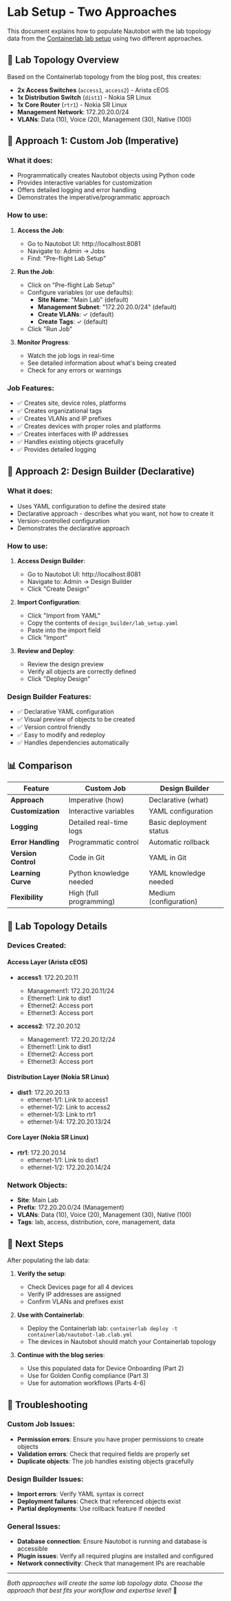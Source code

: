 # Lab Setup - Two Approaches

This document explains how to populate Nautobot with the lab topology data from the [Containerlab lab setup](https://netdevops.it/blog/building-a-reusable-network-automation-lab-with-containerlab/) using two different approaches.

## 🎯 **Lab Topology Overview**

Based on the Containerlab topology from the blog post, this creates:

- **2x Access Switches** (`access1`, `access2`) - Arista cEOS
- **1x Distribution Switch** (`dist1`) - Nokia SR Linux  
- **1x Core Router** (`rtr1`) - Nokia SR Linux
- **Management Network**: 172.20.20.0/24
- **VLANs**: Data (10), Voice (20), Management (30), Native (100)

## 🚀 **Approach 1: Custom Job (Imperative)**

### **What it does:**
- Programmatically creates Nautobot objects using Python code
- Provides interactive variables for customization
- Offers detailed logging and error handling
- Demonstrates the imperative/programmatic approach

### **How to use:**

1. **Access the Job**:
   - Go to Nautobot UI: http://localhost:8081
   - Navigate to: Admin → Jobs
   - Find: "Pre-flight Lab Setup"

2. **Run the Job**:
   - Click on "Pre-flight Lab Setup"
   - Configure variables (or use defaults):
     - **Site Name**: "Main Lab" (default)
     - **Management Subnet**: "172.20.20.0/24" (default)
     - **Create VLANs**: ✓ (default)
     - **Create Tags**: ✓ (default)
   - Click "Run Job"

3. **Monitor Progress**:
   - Watch the job logs in real-time
   - See detailed information about what's being created
   - Check for any errors or warnings

### **Job Features:**
- ✅ Creates site, device roles, platforms
- ✅ Creates organizational tags
- ✅ Creates VLANs and IP prefixes
- ✅ Creates devices with proper roles and platforms
- ✅ Creates interfaces with IP addresses
- ✅ Handles existing objects gracefully
- ✅ Provides detailed logging

## 🎨 **Approach 2: Design Builder (Declarative)**

### **What it does:**
- Uses YAML configuration to define the desired state
- Declarative approach - describes what you want, not how to create it
- Version-controlled configuration
- Demonstrates the declarative approach

### **How to use:**

1. **Access Design Builder**:
   - Go to Nautobot UI: http://localhost:8081
   - Navigate to: Admin → Design Builder
   - Click "Create Design"

2. **Import Configuration**:
   - Click "Import from YAML"
   - Copy the contents of `design_builder/lab_setup.yaml`
   - Paste into the import field
   - Click "Import"

3. **Review and Deploy**:
   - Review the design preview
   - Verify all objects are correctly defined
   - Click "Deploy Design"

### **Design Builder Features:**
- ✅ Declarative YAML configuration
- ✅ Visual preview of objects to be created
- ✅ Version control friendly
- ✅ Easy to modify and redeploy
- ✅ Handles dependencies automatically

## 📊 **Comparison**

| Feature | Custom Job | Design Builder |
|---------|------------|----------------|
| **Approach** | Imperative (how) | Declarative (what) |
| **Customization** | Interactive variables | YAML configuration |
| **Logging** | Detailed real-time logs | Basic deployment status |
| **Error Handling** | Programmatic control | Automatic rollback |
| **Version Control** | Code in Git | YAML in Git |
| **Learning Curve** | Python knowledge needed | YAML knowledge needed |
| **Flexibility** | High (full programming) | Medium (configuration) |

## 🔧 **Lab Topology Details**

### **Devices Created:**

#### **Access Layer (Arista cEOS)**
- **access1**: 172.20.20.11
  - Management1: 172.20.20.11/24
  - Ethernet1: Link to dist1
  - Ethernet2: Access port
  - Ethernet3: Access port

- **access2**: 172.20.20.12
  - Management1: 172.20.20.12/24
  - Ethernet1: Link to dist1
  - Ethernet2: Access port
  - Ethernet3: Access port

#### **Distribution Layer (Nokia SR Linux)**
- **dist1**: 172.20.20.13
  - ethernet-1/1: Link to access1
  - ethernet-1/2: Link to access2
  - ethernet-1/3: Link to rtr1
  - ethernet-1/4: 172.20.20.13/24

#### **Core Layer (Nokia SR Linux)**
- **rtr1**: 172.20.20.14
  - ethernet-1/1: Link to dist1
  - ethernet-1/2: 172.20.20.14/24

### **Network Objects:**
- **Site**: Main Lab
- **Prefix**: 172.20.20.0/24 (Management)
- **VLANs**: Data (10), Voice (20), Management (30), Native (100)
- **Tags**: lab, access, distribution, core, management, data

## 🎯 **Next Steps**

After populating the lab data:

1. **Verify the setup**:
   - Check Devices page for all 4 devices
   - Verify IP addresses are assigned
   - Confirm VLANs and prefixes exist

2. **Use with Containerlab**:
   - Deploy the Containerlab lab: `containerlab deploy -t containerlab/nautobot-lab.clab.yml`
   - The devices in Nautobot should match your Containerlab topology

3. **Continue with the blog series**:
   - Use this populated data for Device Onboarding (Part 2)
   - Use for Golden Config compliance (Part 3)
   - Use for automation workflows (Parts 4-6)

## 🚨 **Troubleshooting**

### **Custom Job Issues:**
- **Permission errors**: Ensure you have proper permissions to create objects
- **Validation errors**: Check that required fields are properly set
- **Duplicate objects**: The job handles existing objects gracefully

### **Design Builder Issues:**
- **Import errors**: Verify YAML syntax is correct
- **Deployment failures**: Check that referenced objects exist
- **Partial deployments**: Use rollback feature if needed

### **General Issues:**
- **Database connection**: Ensure Nautobot is running and database is accessible
- **Plugin issues**: Verify all required plugins are installed and configured
- **Network connectivity**: Check that management IPs are reachable

---

*Both approaches will create the same lab topology data. Choose the approach that best fits your workflow and expertise level!* 🎯
